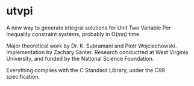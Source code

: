 # utvpi
A new way to generate integral solutions for Unit Two Variable Per Inequality constraint systems, probably in O(mn) time.

Major theoretical work by Dr. K. Subramani and Piotr Wojciechowski. Implementation by Zachary Santer. Research conductred at West Virginia University, and funded by the National Science Foundation.

Everything complies with the C Standard Library, under the C99 specification.
